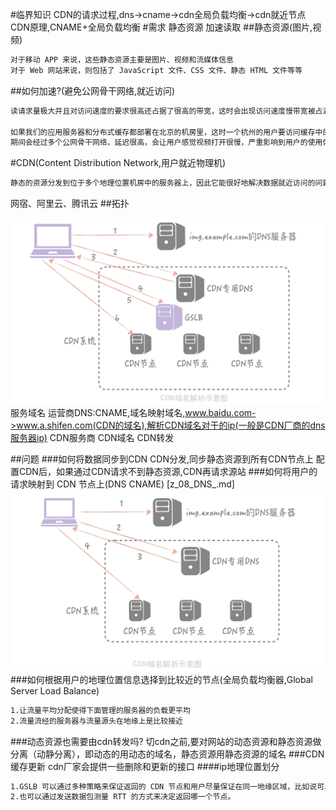 #临界知识
CDN的请求过程,dns->cname->cdn全局负载均衡->cdn就近节点
CDN原理,CNAME+全局负载均衡
#需求
静态资源 加速读取
##静态资源(图片,视频)
```asp
对于移动 APP 来说，这些静态资源主要是图片、视频和流媒体信息
对于 Web 网站来说，则包括了 JavaScript 文件、CSS 文件、静态 HTML 文件等等
```
##如何加速?(避免公网骨干网络,就近访问)
```asp
读请求量极大并且对访问速度的要求很高还占据了很高的带宽，这时会出现访问速度慢带宽被占满影响动态请求的问题

如果我们的应用服务器和分布式缓存都部署在北京的机房里，这时一个杭州的用户要访问缓存中的一个视频，那这个视频文件就需要从北京传输到杭州，
期间会经过多个公网骨干网络，延迟很高，会让用户感觉视频打开很慢，严重影响到用户的使用体验
```
#CDN(Content Distribution Network,用户就近物理机)
```asp
静态的资源分发到位于多个地理位置机房中的服务器上，因此它能很好地解决数据就近访问的问题，也就加快了静态资源的访问速度
```
网宿、阿里云、腾讯云
##拓扑
[](https://time.geekbang.org/column/article/154490)

![](.z_09_CDN__images/1f975350.png)
服务域名
运营商DNS:CNAME,域名映射域名,www.baidu.com->www.a.shifen.com(CDN的域名),解析CDN域名对于的ip(一般是CDN厂商的dns服务器ip)
CDN服务商
CDN域名
CDN转发

##问题
###如何将数据同步到CDN
CDN分发,同步静态资源到所有CDN节点上
配置CDN后，如果通过CDN请求不到静态资源,CDN再请求源站
###如何将用户的请求映射到 CDN 节点上(DNS CNAME)
[z_08_DNS_.md]
![](.z_09_CDN__images/1af4359c.png)
###如何根据用户的地理位置信息选择到比较近的节点(全局负载均衡器,Global Server Load Balance)
```asp
1.让流量平均分配使得下面管理的服务器的负载更平均
2.流量流经的服务器与流量源头在地缘上是比较接近
```
###动态资源也需要由cdn转发吗?
切cdn之前,要对网站的动态资源和静态资源做分离（动静分离），即动态的用动态的域名，静态资源用静态资源的域名
###CDN缓存更新
cdn厂家会提供一些删除和更新的接口
####ip地理位置划分
```asp
1.GSLB 可以通过多种策略来保证返回的 CDN 节点和用户尽量保证在同一地缘区域，比如说可以将用户的 IP 地址按照地理位置划分为若干个区域，然后将 CDN 节点对应到一个区域上，根据用户所在区域来返回合适的节点；
2.也可以通过发送数据包测量 RTT 的方式来决定返回哪一个节点。
```
